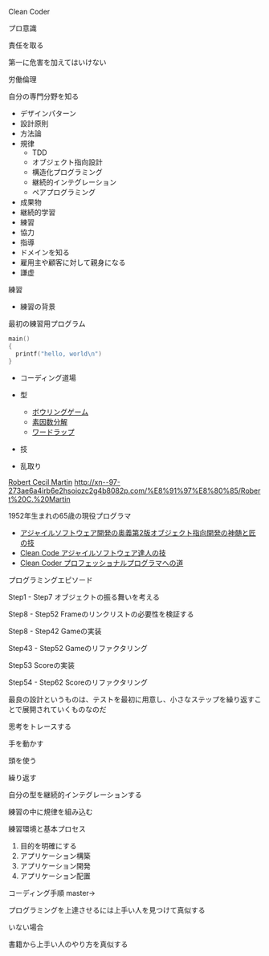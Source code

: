 Clean Coder

プロ意識

責任を取る

第一に危害を加えてはいけない

労働倫理

自分の専門分野を知る

+ デザインパターン
+ 設計原則
+ 方法論
+ 規律
  + TDD
  + オブジェクト指向設計
  + 構造化プログラミング
  + 継続的インテグレーション
  + ペアプログラミング
+ 成果物
+ 継続的学習
+ 練習
+ 協力
+ 指導
+ ドメインを知る  
+ 雇用主や顧客に対して親身になる
+ 謙虚

練習

+ 練習の背景

最初の練習用プログラム

```c
main()
{
  printf("hello, world\n")
}
```

+ コーディング道場
+ 型
  + [ボウリングゲーム](http://butunclebob.com/ArticleS.UncleBob.TheBowlingGameKata)
  + [素因数分解](http://butunclebob.com/ArticleS.UncleBob.ThePrimeFactorsKata)
  + [ワードラップ](http://thecleancoder.blogspot.jp/2010/10/craftsman-62-dark-path.html)

+ 技
+ 乱取り  

[Robert Cecil Martin](https://en.wikipedia.org/wiki/Robert_Cecil_Martin)
http://xn--97-273ae6a4irb6e2hsoiozc2g4b8082p.com/%E8%91%97%E8%80%85/Robert%20C.%20Martin

1952年生まれの65歳の現役プログラマ

+ [アジャイルソフトウェア開発の奥義第2版オブジェクト指向開発の神髄と匠の技](https://www.amazon.co.jp/%E3%82%A2%E3%82%B8%E3%83%A3%E3%82%A4%E3%83%AB%E3%82%BD%E3%83%95%E3%83%88%E3%82%A6%E3%82%A7%E3%82%A2%E9%96%8B%E7%99%BA%E3%81%AE%E5%A5%A5%E7%BE%A9-%E7%AC%AC2%E7%89%88-%E3%82%AA%E3%83%96%E3%82%B8%E3%82%A7%E3%82%AF%E3%83%88%E6%8C%87%E5%90%91%E9%96%8B%E7%99%BA%E3%81%AE%E7%A5%9E%E9%AB%84%E3%81%A8%E5%8C%A0%E3%81%AE%E6%8A%80-%E3%83%AD%E3%83%90%E3%83%BC%E3%83%88%E3%83%BBC%E3%83%BB%E3%83%9E%E3%83%BC%E3%83%81%E3%83%B3/dp/4797347783)
+ [Clean Code アジャイルソフトウェア達人の技](https://www.amazon.co.jp/Clean-Code-%E3%82%A2%E3%82%B8%E3%83%A3%E3%82%A4%E3%83%AB%E3%82%BD%E3%83%95%E3%83%88%E3%82%A6%E3%82%A7%E3%82%A2%E9%81%94%E4%BA%BA%E3%81%AE%E6%8A%80-Robert-Martin/dp/4048676881/ref=pd_sbs_14_t_1?_encoding=UTF8&psc=1&refRID=3YY9KEWRQNCY9YX3DY4W)
+ [Clean Coder プロフェッショナルプログラマへの道](https://www.amazon.co.jp/Clean-Coder-%E3%83%97%E3%83%AD%E3%83%95%E3%82%A7%E3%83%83%E3%82%B7%E3%83%A7%E3%83%8A%E3%83%AB%E3%83%97%E3%83%AD%E3%82%B0%E3%83%A9%E3%83%9E%E3%81%B8%E3%81%AE%E9%81%93-Robert-Martin/dp/4048860690/ref=pd_sim_14_5?_encoding=UTF8&psc=1&refRID=P1B2W496T7HX85THK6C3)

プログラミングエピソード

Step1 - Step7 オブジェクトの振る舞いを考える

Step8 - Step52 Frameのリンクリストの必要性を検証する

Step8 - Step42 Gameの実装

Step43 - Step52 Gameのリファクタリング

Step53 Scoreの実装

Step54 - Step62 Scoreのリファクタリング

最良の設計というものは、テストを最初に用意し、小さなステップを繰り返すことで展開されていくものなのだ

思考をトレースする

手を動かす

頭を使う

繰り返す

自分の型を継続的インテグレーションする

練習の中に規律を組み込む


練習環境と基本プロセス
1. 目的を明確にする
1. アプリケーション構築
1. アプリケーション開発
1. アプリケーション配置

コーディング手順 master->

プログラミングを上達させるには上手い人を見つけて真似する

いない場合

書籍から上手い人のやり方を真似する

